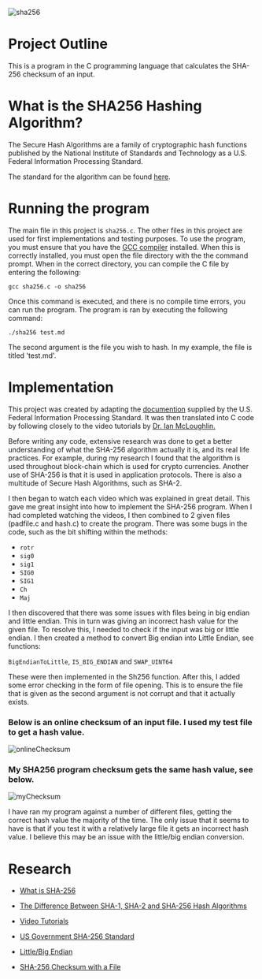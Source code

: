 ![sha256](https://user-images.githubusercontent.com/22517432/55295668-a1f1e680-5407-11e9-9115-bf5b0766ce96.png)

# Project Outline
This is a program in the C programming language that calculates the SHA-256 checksum of an input.

# What is the SHA256 Hashing Algorithm? 
The Secure Hash Algorithms are a family of cryptographic hash functions published by the National Institute of
Standards and Technology as a U.S. Federal Information Processing Standard.

The standard for the algorithm can be found [here](https://nvlpubs.nist.gov/nistpubs/FIPS/NIST.FIPS.180-4.pdf).

# Running the program
The main file in this project is `sha256.c`. The other files in this project are used for first implementations and testing purposes. 
To use the program, you must ensure that you have the [GCC compiler](https://gcc.gnu.org/install/binaries.html) installed. When this is correctly installed,
you must open the file directory with the the command prompt. When in the correct directory, you can compile the C file by entering the following:

`gcc sha256.c -o sha256`

Once this command is executed, and there is no compile time errors, you can run the program. The program is ran by executing the following command:

`./sha256 test.md`

The second argument is the file you wish to hash. In my example, the file is titled 'test.md'.

# Implementation
This project was created by adapting the [documention](https://nvlpubs.nist.gov/nistpubs/FIPS/NIST.FIPS.180-4.pdf) supplied by the U.S.
Federal Information Processing Standard. It was then translated into C code by following closely to the video tutorials by [Dr. Ian McLoughlin.](https://web.microsoftstream.com/user/20b32719-41e8-4560-9f7f-c83ba751229c)

Before writing any code, extensive research was done to get a better understanding of what the SHA-256 algorithm actually it is, and its real life practices.
For example, during my research I found that the algorithm is used throughout block-chain which is used for crypto currencies. Another use of SHA-256 is that it is used in application protocols.
There is also a multitude of Secure Hash Algorithms, such as SHA-2.

I then began to watch each video which was explained in great detail. This gave me great insight into how to implement the SHA-256 program. When I had completed watching the videos,
I then combined to 2 given files (padfile.c and hash.c) to create the program. There was some bugs in the code, such as the bit shifting within the methods:

* `rotr`
* `sig0`
* `sig1`
* `SIG0`
* `SIG1`
* `Ch`
* `Maj`

I then discovered that there was some issues with files being in big endian and little endian. This in turn was giving an incorrect hash value for the given file.
To resolve this, I needed to check if the input was big or little endian. I then created a method to convert Big endian into Little Endian,
see functions: 

`BigEndianToLittle`, `IS_BIG_ENDIAN` and `SWAP_UINT64`

These were then implemented in the Sh256 function. After this, I added some error checking in the form of file opening. This is to ensure the file that is given as the second argument is not corrupt and that it actually exists.

### Below is an online checksum of an input file. I used my test file to get a hash value.

![onlineChecksum](https://user-images.githubusercontent.com/22517432/55296067-abca1880-540c-11e9-80fe-d1d891e5891c.PNG)

### My SHA256 program checksum gets the same hash value, see below.

![myChecksum](https://user-images.githubusercontent.com/22517432/55296088-f9468580-540c-11e9-95c6-133d686db506.PNG)

I have ran my program against a number of different files, getting the correct hash value the majority of the time. The only issue that it seems 
to have is that if you test it with a relatively large file it gets an incorrect hash value. I believe this may be an issue with the little/big endian conversion.

  

# Research
* [What is SHA-256](https://www.quora.com/What-is-SHA-256)

* [The Difference Between SHA-1, SHA-2 and SHA-256 Hash Algorithms](https://www.thesslstore.com/blog/difference-sha-1-sha-2-sha-256-hash-algorithms/)

* [Video Tutorials](https://web.microsoftstream.com/user/20b32719-41e8-4560-9f7f-c83ba751229c)

* [US Government SHA-256 Standard](https://nvlpubs.nist.gov/nistpubs/FIPS/NIST.FIPS.180-4.pdf)

* [Little/Big Endian](http://www.firmcodes.com/write-c-program-convert-little-endian-big-endian-integer/)

* [SHA-256 Checksum with a File](https://emn178.github.io/online-tools/sha256_checksum.html)
